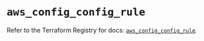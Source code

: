 # `aws_config_config_rule`

Refer to the Terraform Registry for docs: [`aws_config_config_rule`](https://registry.terraform.io/providers/hashicorp/aws/5.92.0/docs/resources/config_config_rule).
